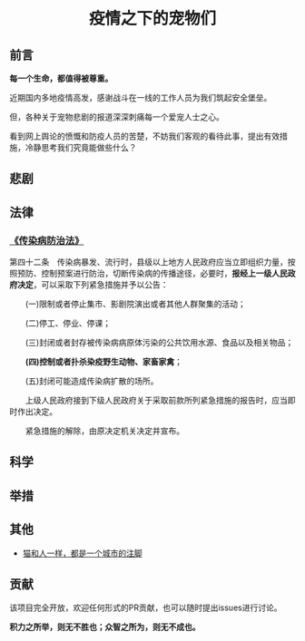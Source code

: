 <h1>
<p align="center">疫情之下的宠物们</p>
</h1>
  

## 前言

**每一个生命，都值得被尊重。**

近期国内多地疫情高发，感谢战斗在一线的工作人员为我们筑起安全堡垒。

但，各种关于宠物悲剧的报道深深刺痛每一个爱宠人士之心。

看到网上舆论的愤慨和防疫人员的苦楚，不妨我们客观的看待此事，提出有效措施，冷静思考我们究竟能做些什么？

## 悲剧


## 法律

### [《传染病防治法》](https://www.mee.gov.cn/ywgz/fgbz/fl/202002/t20200201_761166.shtml)

第四十二条　传染病暴发、流行时，县级以上地方人民政府应当立即组织力量，按照预防、控制预案进行防治，切断传染病的传播途径，必要时，**报经上一级人民政府决定**，可以采取下列紧急措施并予以公告：

　　(一)限制或者停止集市、影剧院演出或者其他人群聚集的活动；

　　(二)停工、停业、停课；

　　(三)封闭或者封存被传染病病原体污染的公共饮用水源、食品以及相关物品；

　　**(四)控制或者扑杀染疫野生动物、家畜家禽**；

　　(五)封闭可能造成传染病扩散的场所。

　　上级人民政府接到下级人民政府关于采取前款所列紧急措施的报告时，应当即时作出决定。

　　紧急措施的解除，由原决定机关决定并宣布。


## 科学


## 举措


## 其他

- [猫和人一样，都是一个城市的注脚](https://mp.weixin.qq.com/s/PVh5TTRRBk96dsa5esCDtw)


## 贡献

该项目完全开放，欢迎任何形式的PR贡献，也可以随时提出issues进行讨论。

**积力之所举，则无不胜也；众智之所为，则无不成也。**
